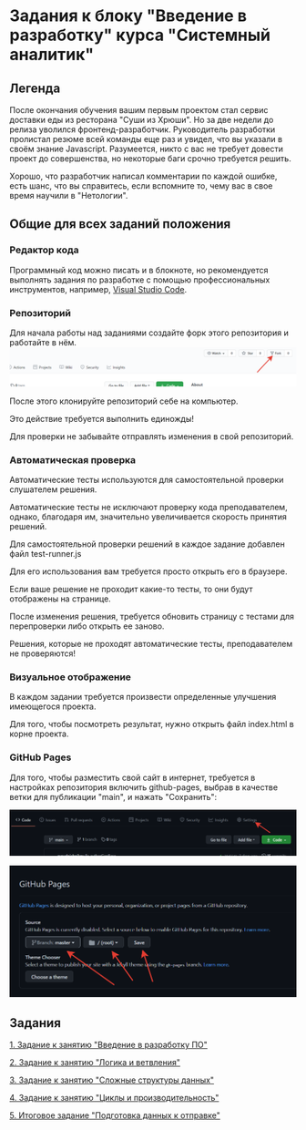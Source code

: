 # Задания к блоку "Введение в разработку" курса "Системный аналитик"
## Легенда
После окончания обучения вашим первым проектом стал сервис доставки еды из ресторана 
"Суши из Хрюши". Но за две недели до релиза уволился фронтенд-разработчик. 
Руководитель разработки пролистал резюме всей команды еще раз и увидел, что вы 
указали в своём знание Javascript. Разумеется, никто с вас не требует довести проект
до совершенства, но некоторые баги срочно требуется решить. 

Хорошо, что разработчик написал комментарии по каждой ошибке, есть шанс, что
вы справитесь, если вспомните то, чему вас в свое время научили в "Нетологии".

## Общие для всех заданий положения
### Редактор кода
Программный код можно писать и в блокноте, но рекомендуется выполнять задания по 
разработке с  помощью профессиональных инструментов, например, 
[Visual Studio Code](https://code.visualstudio.com/).

### Репозиторий
Для начала работы над заданиями создайте форк этого репозитория и работайте в нём.
![](readme-img/repo-fork.png)

После этого клонируйте репозиторий себе на компьютер.

Это действие требуется выполнить единожды!

Для проверки не забывайте отправлять изменения в свой репозиторий.

### Автоматическая проверка
Автоматические тесты используются для самостоятельной проверки слушателем решения.

Автоматические тесты не исключают проверку кода преподавателем, однако, благодаря 
им, значительно увеличивается скорость принятия решений.

Для самостоятельной проверки решений в каждое задание добавлен файл test-runner.js

Для его использования вам требуется просто открыть его в браузере.

Если ваше решение не проходит какие-то тесты, то они будут отображены на странице.

После изменения решения, требуется обновить страницу с тестами для перепроверки 
либо открыть ее заново.

Решения, которые не проходят автоматические тесты, преподавателем не проверяются!

### Визуальное отображение
В каждом задании требуется произвести определенные улучшения имеющегося проекта.

Для того, чтобы посмотреть результат, нужно открыть файл index.html в корне 
проекта.

### GitHub Pages
Для того, чтобы разместить свой сайт в интернет, требуется в настройках репозитория 
включить github-pages, выбрав в качестве ветки для публикации "main", и нажать 
"Сохранить":

![](readme-img/repo-settings.png)

![](readme-img/repo-github-pages.png)

## Задания
[1. Задание к занятию "Введение в разработку ПО"](task_1/readme.md)

[2. Задание к занятию "Логика и ветвления"](task_2/readme.md)

[3. Задание к занятию "Сложные структуры данных"](task_3/readme.md)

[4. Задание к занятию "Циклы и производительность"](task_4/readme.md)

[5. Итоговое задание "Подготовка данных к отправке"](task_5/readme.md)
